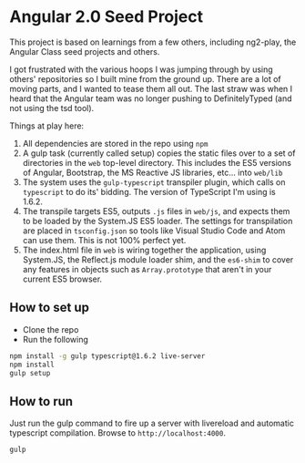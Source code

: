 # Angular 2.0 Seed Project

This project is based on learnings from a few others, including
ng2-play, the Angular Class seed projects and others.

I got frustrated with the various hoops I was jumping through by using
others' repositories so I built mine from the ground up. There are a lot
of moving parts, and I wanted to tease them all out. The last straw was
when I heard that the Angular team was no longer pushing to
DefinitelyTyped (and not using the tsd tool).

Things at play here:

1.  All dependencies are stored in the repo using `npm`
2.  A gulp task (currently called setup) copies the static files over to
    a set of directories in the `web` top-level directory. This includes
    the ES5 versions of Angular, Bootstrap, the MS Reactive JS
    libraries, etc... into `web/lib`
3.  The system uses the `gulp-typescript` transpiler plugin, which calls
    on `typescript` to do its' bidding. The version of TypeScript I'm
    using is 1.6.2.
4.  The transpile targets ES5, outputs `.js` files in `web/js`, and
    expects them to be loaded by the System.JS ES5 loader.  The settings
    for transpilation are placed in `tsconfig.json` so tools like Visual
    Studio Code and Atom can use them.  This is not 100% perfect yet.
5.  The index.html file in `web` is wiring together the application,
    using System.JS, the Reflect.js module loader shim, and the
    `es6-shim` to cover any features in objects such as
    `Array.prototype` that aren't in your current ES5 browser.

## How to set up 

* Clone the repo
* Run the following

```bash
npm install -g gulp typescript@1.6.2 live-server
npm install
gulp setup
```

## How to run

Just run the gulp command to fire up a server with livereload and automatic typescript compilation. Browse to `http://localhost:4000`.

```bash
gulp 
```
